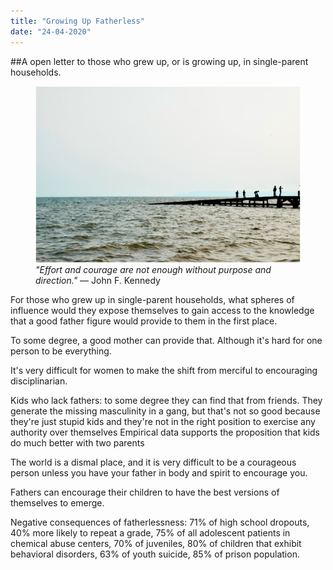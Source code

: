 ```yaml
---
title: "Growing Up Fatherless"
date: "24-04-2020"
---
```


##A open letter to those who grew up, or is growing up, in single-parent households.

<figure><img src="https://raw.githubusercontent.com/masayaShinoda/photography/master/src/assets/images/fulls/05.jpg" alt="Seas of southern Cambodia"></img><figcaption><i>"Effort and courage are not enough without purpose and direction."</i> — John F. Kennedy</figcaption></figure>

For those who grew up in single-parent households, what spheres of influence would they expose themselves to gain access to the knowledge that a good father figure would provide to them in the first place.

To some degree, a good mother can provide that. Although it's hard for one person to be everything.

It's very difficult for women to make the shift from merciful to encouraging disciplinarian.

Kids who lack fathers: to some degree they can find that from friends. They generate the missing masculinity in a gang, but that's not so good because they're just stupid kids and they're not in the right position to exercise any authority over themselves
Empirical data supports the proposition that kids do much better with two parents

The world is a dismal place, and it is very difficult to be a courageous person unless you have your father in body and spirit to encourage you.

Fathers can encourage their children to have the best versions of themselves to emerge. 

Negative consequences of fatherlessness:  71% of high school dropouts, 40% more likely to repeat a grade, 75% of all adolescent patients in chemical abuse centers, 70% of juveniles, 80% of children that exhibit behavioral disorders, 63% of youth suicide, 85% of prison population. 

